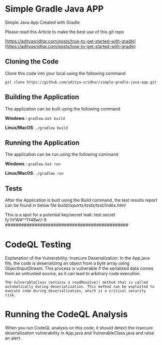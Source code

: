 # Simple Gradle Java APP
Simple Java App Created with Gradle

Please read this Article to make the best use of this git repo

[https://adityasridhar.com/posts/how-to-get-started-with-gradle](https://adityasridhar.com/posts/how-to-get-started-with-gradle)

## Cloning the Code

Clone this code into your local using the following command

`git clone https://github.com/aditya-sridhar/simple-gradle-java-app.git`

## Building the Application 

The application can be built using the following command 

**Windows** : `gradlew.bat build`

**Linux/MacOS**: `./gradlew build`

## Running the Application

The application can be run using the following command 

**Windows** : `gradlew.bat run`

**Linux/MacOS**: `./gradlew run`

## Tests

After the Application is built using the Build command, the test results report can be found in below file
*build/reports/tests/test/index.html*

This is a spot for a potential key/secret leak:
test secret fy'hYW#^^1Y48w!/-9
##############################################
# CodeQL Testing
Explanation of the Vulnerability:
Insecure Deserialization:
    In the App.java file, the code is deserializing an object from a byte array using ObjectInputStream. This process is vulnerable if the serialized data comes from an untrusted source, as it can lead to arbitrary code execution.
    
    The VulnerableClass contains a readResolve() method that is called automatically during deserialization. This method can be exploited to execute code during deserialization, which is a critical security risk.

# Running the CodeQL Analysis
When you run CodeQL analysis on this code, it should detect the insecure deserialization vulnerability in App.java and VulnerableClass.java and raise an alert.
